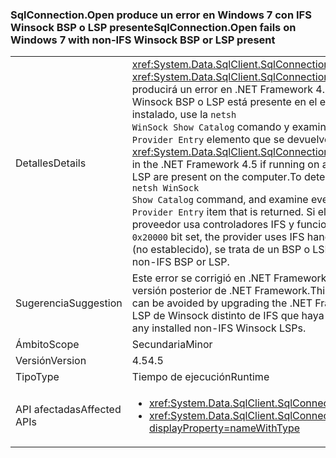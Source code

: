 ### <a name="sqlconnectionopen-fails-on-windows-7-with-non-ifs-winsock-bsp-or-lsp-present"></a><span data-ttu-id="e630c-101">SqlConnection.Open produce un error en Windows 7 con IFS Winsock BSP o LSP presente</span><span class="sxs-lookup"><span data-stu-id="e630c-101">SqlConnection.Open fails on Windows 7 with non-IFS Winsock BSP or LSP present</span></span>

|   |   |
|---|---|
|<span data-ttu-id="e630c-102">Detalles</span><span class="sxs-lookup"><span data-stu-id="e630c-102">Details</span></span>|<span data-ttu-id="e630c-103"><xref:System.Data.SqlClient.SqlConnection.Open> y <xref:System.Data.SqlClient.SqlConnection.OpenAsync(System.Threading.CancellationToken)> producirá un error en .NET Framework 4.5, si se ejecuta en un equipo con Windows 7 con un IFS Winsock BSP o LSP está presente en el equipo. Para determinar si una no IFS BSP o LSP está instalado, use la <code>netsh WinSock Show Catalog</code> comando y examine cada <code>Winsock Catalog Provider Entry</code> elemento que se devuelve.</span><span class="sxs-lookup"><span data-stu-id="e630c-103"><xref:System.Data.SqlClient.SqlConnection.Open> and <xref:System.Data.SqlClient.SqlConnection.OpenAsync(System.Threading.CancellationToken)> fail in the .NET Framework 4.5 if running on a Windows 7 machine with a non-IFS Winsock BSP or LSP are present on the computer.To determine whether a non-IFS BSP or LSP is installed, use the <code>netsh WinSock Show Catalog</code> command, and examine every <code>Winsock Catalog Provider Entry</code> item that is returned.</span></span> <span data-ttu-id="e630c-104">Si el valor Service Flags tiene establecido el bit <code>0x20000</code>, el proveedor usa controladores IFS y funcionará correctamente.</span><span class="sxs-lookup"><span data-stu-id="e630c-104">If the Service Flags value has the <code>0x20000</code> bit set, the provider uses IFS handles and will work correctly.</span></span> <span data-ttu-id="e630c-105">Si el bit <code>0x20000</code> está claro (no establecido), se trata de un BSP o LSP distinto de IFS.</span><span class="sxs-lookup"><span data-stu-id="e630c-105">If the <code>0x20000</code> bit is clear (not set), it is a non-IFS BSP or LSP.</span></span>|
|<span data-ttu-id="e630c-106">Sugerencia</span><span class="sxs-lookup"><span data-stu-id="e630c-106">Suggestion</span></span>|<span data-ttu-id="e630c-107">Este error se corrigió en .NET Framework 4.5.2, por lo que se puede evitar actualizando a una versión posterior de .NET Framework.</span><span class="sxs-lookup"><span data-stu-id="e630c-107">This bug has been fixed in the .NET Framework 4.5.2, so it can be avoided by upgrading the .NET Framework.</span></span> <span data-ttu-id="e630c-108">También puede evitarse eliminando cualquier LSP de Winsock distinto de IFS que haya instalado.</span><span class="sxs-lookup"><span data-stu-id="e630c-108">Alternatively, it can be avoided by removing any installed non-IFS Winsock LSPs.</span></span>|
|<span data-ttu-id="e630c-109">Ámbito</span><span class="sxs-lookup"><span data-stu-id="e630c-109">Scope</span></span>|<span data-ttu-id="e630c-110">Secundaria</span><span class="sxs-lookup"><span data-stu-id="e630c-110">Minor</span></span>|
|<span data-ttu-id="e630c-111">Versión</span><span class="sxs-lookup"><span data-stu-id="e630c-111">Version</span></span>|<span data-ttu-id="e630c-112">4.5</span><span class="sxs-lookup"><span data-stu-id="e630c-112">4.5</span></span>|
|<span data-ttu-id="e630c-113">Tipo</span><span class="sxs-lookup"><span data-stu-id="e630c-113">Type</span></span>|<span data-ttu-id="e630c-114">Tiempo de ejecución</span><span class="sxs-lookup"><span data-stu-id="e630c-114">Runtime</span></span>|
|<span data-ttu-id="e630c-115">API afectadas</span><span class="sxs-lookup"><span data-stu-id="e630c-115">Affected APIs</span></span>|<ul><li><xref:System.Data.SqlClient.SqlConnection.Open?displayProperty=nameWithType></li><li><xref:System.Data.SqlClient.SqlConnection.OpenAsync(System.Threading.CancellationToken)?displayProperty=nameWithType></li></ul>|

